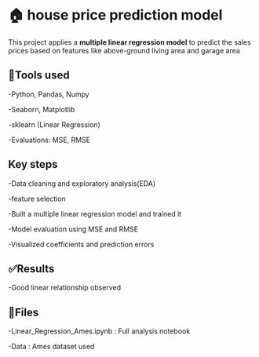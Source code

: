 # 🏠 house price prediction model

This project applies a **multiple linear regression model** to predict the sales prices based on features like above-ground living area and garage area

## 🔧Tools used
-Python, Pandas, Numpy

-Seaborn, Matplotlib

-sklearn (Linear Regression)

-Evaluations: MSE, RMSE

## Key steps
-Data cleaning and exploratory analysis(EDA)

-feature selection

-Built a multiple linear regression model and trained it

-Model evaluation using MSE and RMSE

-Visualized coefficients and prediction errors

## ✅️Results
-Good linear relationship observed

## 📂Files
-Linear_Regression_Ames.ipynb : Full analysis notebook

-Data : Ames dataset used



